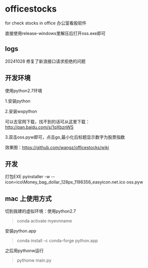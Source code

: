 # officestocks
for check stocks in office 办公室看股软件

直接使用release-windows里解压后打开oss.exe即可

## logs
20241028 修复了新浪接口请求拒绝的问题

## 开发环境
使用python2.7环境

1.安装python

2.安装wxpython

可以去官网下载，找不到的话可从这里下载：http://pan.baidu.com/s/1qXbznWS

3.双击oss.pyw即可，点击go,最小化后标题显示数字为股票指数

效果图：https://github.com/wangz/officestocks/wiki

## 开发
打包EXE
pyinstaller -w --icon=ico\Money_bag_dollar_128px_1198356_easyicon.net.ico oss.pyw

## mac 上使用方式
切到我建的虚拟环境：使用python2.7
>conda activate myevnname

安装python.app

>conda install -c conda-forge python.app

之后用pythonw运行
>pythonw main.py





